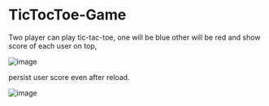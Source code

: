 # TicTocToe-Game

Two player can play tic-tac-toe, one will be blue other will be red and show score of each user on top,

![image](https://github.com/RITIK-0104/TicTocToe-Game/assets/77242223/b8810714-cd6e-4f2a-9d37-b04a6307be7f)

persist user score even after reload.


![image](https://github.com/RITIK-0104/TicTocToe-Game/assets/77242223/4c7ba41e-3354-49ea-b693-81e4c7272db3)
